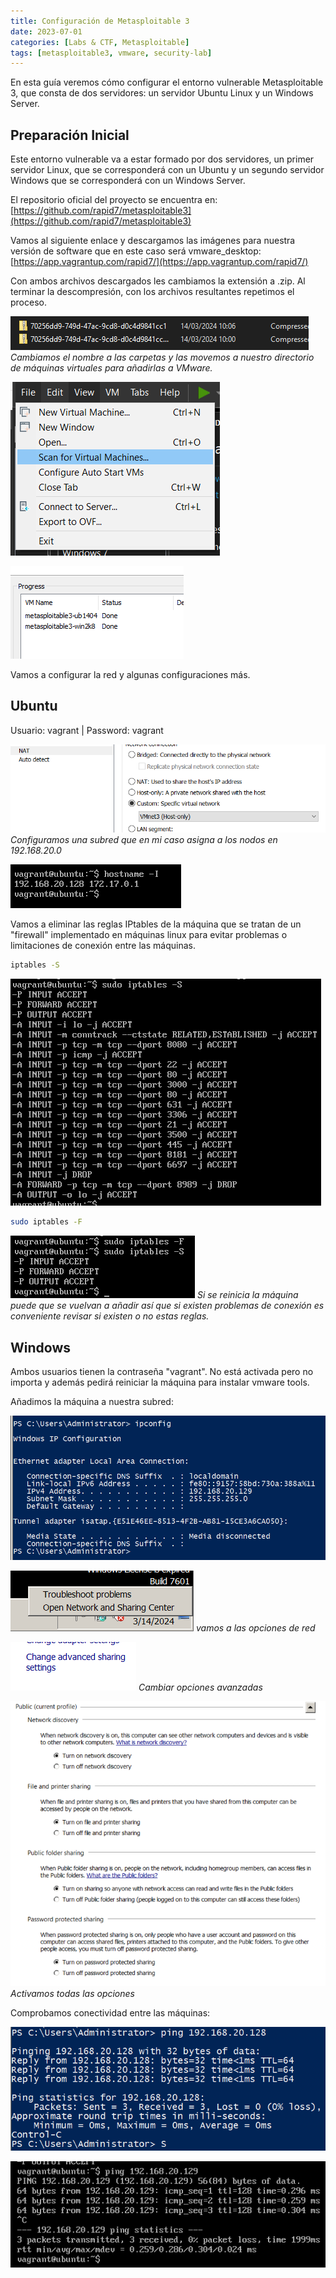 ```yaml
---
title: Configuración de Metasploitable 3
date: 2023-07-01
categories: [Labs & CTF, Metasploitable]
tags: [metasploitable3, vmware, security-lab]
---
```


En esta guía veremos cómo configurar el entorno vulnerable Metasploitable 3, que consta de dos servidores: un servidor Ubuntu Linux y un Windows Server.

## Preparación Inicial

Este entorno vulnerable va a estar formado por dos servidores, un primer servidor Linux, que se corresponderá con un Ubuntu y un segundo servidor Windows que se corresponderá con un Windows Server.

El repositorio oficial del proyecto se encuentra en:
[https://github.com/rapid7/metasploitable3](https://github.com/rapid7/metasploitable3)

Vamos al siguiente enlace y descargamos las imágenes para nuestra versión de software que en este caso será vmware_desktop:
[https://app.vagrantup.com/rapid7/](https://app.vagrantup.com/rapid7/)

Con ambos archivos descargados les cambiamos la extensión a .zip. Al terminar la descompresión, con los archivos resultantes repetimos el proceso.

![Preparación de archivos](/assets/img/posts/metasploitable3/20241125_210709_93-1.png)
_Cambiamos el nombre a las carpetas y las movemos a nuestro directorio de máquinas virtuales para añadirlas a VMware._

![Configuración VMware](/assets/img/posts/metasploitable3/20241125_210901_93-2.png)

![Configuración VMware](/assets/img/posts/metasploitable3/20241125_210929_93-3.png)

Vamos a configurar la red y algunas configuraciones más.

## Ubuntu

Usuario: vagrant | Password: vagrant

![Configuración de red](/assets/img/posts/metasploitable3/20241125_211114_93-4.png)
_Configuramos una subred que en mi caso asigna a los nodos en 192.168.20.0_

![Configuración adicional](/assets/img/posts/metasploitable3/20241125_211206_93-5.png)

Vamos a eliminar las reglas IPtables de la máquina que se tratan de un "firewall" implementado en máquinas linux para evitar problemas o limitaciones de conexión entre las máquinas.

```bash
iptables -S
```

![IPtables inicial](/assets/img/posts/metasploitable3/20241125_211255_93-6.png)

```bash
sudo iptables -F
```

![IPtables limpio](/assets/img/posts/metasploitable3/20241125_211326_93-7.png)
_Si se reinicia la máquina puede que se vuelvan a añadir así que si existen problemas de conexión es conveniente revisar si existen o no estas reglas._

## Windows

Ambos usuarios tienen la contraseña "vagrant". No está activada pero no importa y además pedirá reiniciar la máquina para instalar vmware tools.

Añadimos la máquina a nuestra subred:

![Configuración de red Windows](/assets/img/posts/metasploitable3/20241125_211417_93-9.png)

![Opciones de red](/assets/img/posts/metasploitable3/20241125_211438_93-10.png)
_vamos a las opciones de red_

![Opciones avanzadas](/assets/img/posts/metasploitable3/20241125_211511_93-11.png)
_Cambiar opciones avanzadas_

![Activar opciones](/assets/img/posts/metasploitable3/20241125_211525_93-12.png)
_Activamos todas las opciones_

Comprobamos conectividad entre las máquinas:

![Prueba de conectividad](/assets/img/posts/metasploitable3/20241125_211550_93-13.png)

![Prueba de conectividad adicional](/assets/img/posts/metasploitable3/20241125_211604_93-14.png)